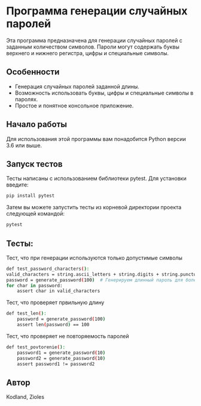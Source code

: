 # Программа генерации случайных паролей

Эта программа предназначена для генерации случайных паролей с заданным количеством символов. Пароли могут содержать буквы верхнего и нижнего регистра, цифры и специальные символы.

## Особенности

- Генерация случайных паролей заданной длины.
- Возможность использовать буквы, цифры и специальные символы в паролях.
- Простое и понятное консольное приложение.

## Начало работы

Для использования этой программы вам понадобится Python версии 3.6 или выше.

## Запуск тестов

Тесты написаны с использованием библиотеки pytest. Для установки введите:
```bash
pip install pytest
```

Затем вы можете запустить тесты из корневой директории проекта следующей командой:
```bash
pytest
```

## Тесты:
Тест, что при генерации используются только допустимые символы
```bash
def test_password_characters():
valid_characters = string.ascii_letters + string.digits + string.punctuation
password = generate_password(100)  # Генерируем длинный пароль для более надежной проверки
for char in password:
    assert char in valid_characters
```

Тест, что проверяет првильную длину
```bash
def test_len():
    password = generate_password(100)
    assert len(password) == 100
```

Тест, что проверяет не повторяемость паролей
```bash
def test_povtorenie():
    password1 = generate_password(10)
    password2 = generate_password(10)
    assert password1 != password2
```

## Автор

Kodland, Zioles
